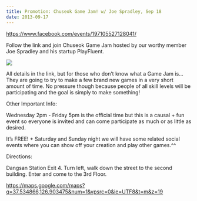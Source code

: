 ```yaml
---
title: Promotion: Chuseok Game Jam! w/ Joe Spradley, Sep 18
date: 2013-09-17
---
```

<https://www.facebook.com/events/197105527128041/>

Follow the link and join Chuseok Game Jam hosted by our worthy member
Joe Spradley and his startup PlayFluent.

![]({{images}}/game-jam-poster.jpg)

All details in the link, but for those who don’t know what a Game Jam
is… They are going to try to make a few brand new games in a very short
amount of time. No pressure though because people of all skill levels
will be participating and the goal is simply to make something!

Other Important Info:

Wednesday 2pm - Friday 5pm is the official time but this is a causal +
fun event so everyone is invited and can come participate as much or as
little as desired. 

It’s FREE! + Saturday and Sunday night we will have some related social
events where you can show off your creation and play other games.\^\^

Directions:

Dangsan Station Exit 4. Turn left, walk down the street to the second
building. Enter and come to the 3rd Floor.

<https://maps.google.com/maps?q=37.534866,126.903475&num=1&vpsrc=0&ie=UTF8&t=m&z=19>


